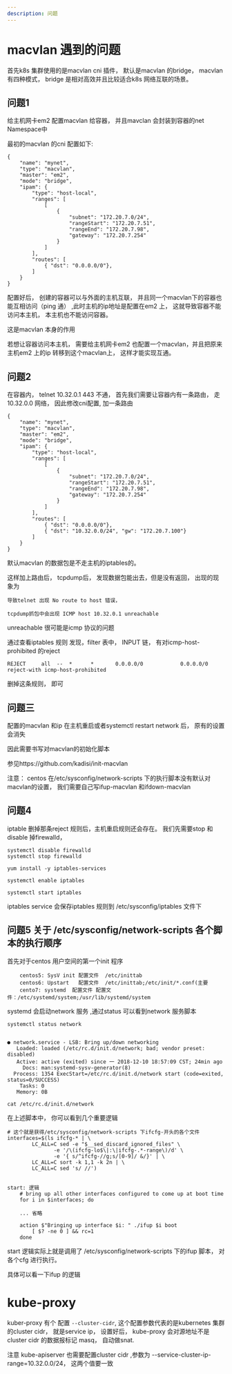 ```yaml
---
description: 问题 
---
```


# macvlan 遇到的问题

首先k8s 集群使用的是macvlan cni 插件， 默认是macvlan 的bridge， macvlan 有四种模式， bridge 是相对高效并且比较适合k8s 网络互联的场景。

## 问题1

给主机网卡em2 配置macvlan 给容器， 并且mavclan 会封装到容器的net Namespace中

最初的macvlan 的cni 配置如下:
```
{
	"name": "mynet",
	"type": "macvlan",
	"master": "em2",
	"mode": "bridge",
	"ipam": {
		"type": "host-local",
		"ranges": [
			[
				{
					"subnet": "172.20.7.0/24",
					"rangeStart": "172.20.7.51",
					"rangeEnd": "172.20.7.98",
					"gateway": "172.20.7.254"
				}
			]
		],
		"routes": [
			{ "dst": "0.0.0.0/0"},
		]
	}
}

``` 

配置好后， 创建的容器可以与外面的主机互联， 并且同一个macvlan下的容器也能互相访问（ping 通） ,此时主机的ip地址是配置在em2 上， 这就导致容器不能访问本主机， 本主机也不能访问容器。

这是macvlan 本身的作用

若想让容器访问本主机， 需要给主机网卡em2 也配置一个macvlan，并且把原来主机em2 上的ip 转移到这个macvlan上， 这样才能实现互通。

## 问题2

在容器内， telnet 10.32.0.1 443 不通， 首先我们需要让容器内有一条路由， 走10.32.0.0 网络， 因此修改cni配置, 加一条路由
```
{
	"name": "mynet",
	"type": "macvlan",
	"master": "em2",
	"mode": "bridge",
	"ipam": {
		"type": "host-local",
		"ranges": [
			[
				{
					"subnet": "172.20.7.0/24",
					"rangeStart": "172.20.7.51",
					"rangeEnd": "172.20.7.98",
					"gateway": "172.20.7.254"
				}
			]
		],
		"routes": [
			{ "dst": "0.0.0.0/0"},
			{ "dst": "10.32.0.0/24", "gw": "172.20.7.100"}
		]
	}
}
```

默认macvlan 的数据包是不走主机的iptables的。


这样加上路由后， tcpdump后， 发现数据包能出去，但是没有返回， 出现的现象为
```
导致telnet 出现 No route to host 错误， 

tcpdump抓包中会出现 ICMP host 10.32.0.1 unreachable

```
unreachable 很可能是icmp 协议的问题

通过查看iptables 规则 发现，filter 表中， INPUT 链， 有对icmp-host-prohibited 的reject

```
REJECT     all  --  *      *       0.0.0.0/0            0.0.0.0/0            reject-with icmp-host-prohibited
```

删掉这条规则， 即可


## 问题三

配置的macvlan 和ip 在主机重启或者systemctl restart network 后， 原有的设置会消失

因此需要书写对macvlan的初始化脚本

参见https://github.com/kadisi/init-macvlan

注意： centos 在/etc/sysconfig/network-scripts 下的执行脚本没有默认对macvlan的设置， 我们需要自己写ifup-macvlan 和ifdown-macvlan


## 问题4

iptable 删掉那条reject 规则后，主机重启规则还会存在。
我们先需要stop 和disable 掉firewalld， 
```
systemctl disable firewalld
systemctl stop firewalld

yum install -y iptables-services

systemctl enable iptables

systemctl start iptables

```

iptables service 会保存iptables 规则到 /etc/sysconfig/iptables 文件下

## 问题5 关于  /etc/sysconfig/network-scripts 各个脚本的执行顺序

首先对于centos 用户空间的第一个init 程序
```
	centos5: SysV init 配置文件  /etc/inittab
	centos6: Upstart   配置文件  /etc/inittab;/etc/init/*.conf(主要
	cento7: systemd  配置文件 配置文件：/etc/systemd/system;/usr/lib/systemd/system

```

systemd 会启动network 服务 ,通过status 可以看到network 服务脚本
```
systemctl status network


● network.service - LSB: Bring up/down networking
   Loaded: loaded (/etc/rc.d/init.d/network; bad; vendor preset: disabled)
   Active: active (exited) since 一 2018-12-10 18:57:09 CST; 24min ago
     Docs: man:systemd-sysv-generator(8)
  Process: 1354 ExecStart=/etc/rc.d/init.d/network start (code=exited, status=0/SUCCESS)
    Tasks: 0
   Memory: 0B
```

```
cat /etc/rc.d/init.d/network

```
在上述脚本中， 你可以看到几个重要逻辑

```
# 这个就是获得/etc/sysconfig/network-scripts 下ifcfg-开头的各个文件
interfaces=$(ls ifcfg-* | \
        LC_ALL=C sed -e "$__sed_discard_ignored_files" \
               -e '/\(ifcfg-lo$\|:\|ifcfg-.*-range\)/d' \
               -e '{ s/^ifcfg-//g;s/[0-9]/ &/}' | \
        LC_ALL=C sort -k 1,1 -k 2n | \
        LC_ALL=C sed 's/ //')


start: 逻辑
    # bring up all other interfaces configured to come up at boot time
    for i in $interfaces; do
	
	... 省略

    action $"Bringing up interface $i: " ./ifup $i boot
        [ $? -ne 0 ] && rc=1
    done

```

start 逻辑实际上就是调用了 /etc/sysconfig/network-scripts 下的ifup 脚本， 对各个cfg 进行执行。


具体可以看一下ifup 的逻辑


# kube-proxy

kuber-proxy 有个 配置 `--cluster-cidr`, 这个配置参数代表的是kubernetes 集群的cluster cidr， 就是service ip， 设置好后， kube-proxy 会对源地址不是 cluster cidr 的数据报标记 masq， 自动做snat.

注意 kube-apiserver 也需要配置cluster cidr ,参数为  --service-cluster-ip-range=10.32.0.0/24， 这两个值要一致



